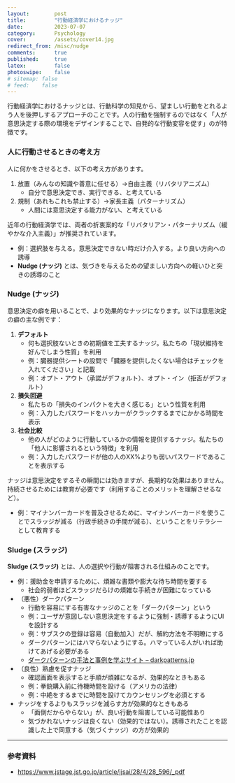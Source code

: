 ```yaml
---
layout:        post
title:         "行動経済学におけるナッジ"
date:          2023-07-07
category:      Psychology
cover:         /assets/cover14.jpg
redirect_from: /misc/nudge
comments:      true
published:     true
latex:         false
photoswipe:    false
# sitemap: false
# feed:    false
---
```


行動経済学におけるナッジとは、行動科学の知見から、望ましい行動をとれるよう人を後押しするアプローチのことです。人の行動を強制するのではなく「人が意思決定する際の環境をデザインすることで、自発的な行動変容を促す」のが特徴です。

### 人に行動させるときの考え方
人に何かをさせるとき、以下の考え方があります。
1. 放置（みんなの知識や善意に任せる）→自由主義（リバタリアニズム）
    - 自分で意思決定でき、実行できる、と考えている
1. 規制（あれもこれも禁止する）→家長主義（パターナリズム）
    - 人間には意思決定する能力がない、と考えている

近年の行動経済学では、両者の折衷案的な「リバタリアン・パターナリズム（緩やかな介入主義）」が推奨されています。
- 例：選択肢を与える。意思決定できない時だけ介入する。より良い方向への誘導
- **Nudge (ナッジ)** とは、気づきを与えるための望ましい方向への軽いひと突きの誘導のこと

### Nudge (ナッジ)
意思決定の癖を用いることで、より効果的なナッジになります。以下は意思決定の癖の主な例です：
1. **デフォルト**
    - 何も選択肢ないときの初期値を工夫するナッジ。私たちの「現状維持を好んでしまう性質」を利用
    - 例：臓器提供シートの設問で「臓器を提供したくない場合はチェックを入れてください」と記載
    - 例：オプト・アウト（承諾がデフォルト）、オプト・イン（拒否がデフォルト）
2. **損失回避**
    - 私たちの「損失のインパクトを大きく感じる」という性質を利用
    - 例：入力したパスワードをハッカーがクラックするまでにかかる時間を表示
3. **社会比較**
    - 他の人がどのように行動しているかの情報を提供するナッジ。私たちの「他人に影響されるという特徴」を利用
    - 例：入力したパスワードが他の人のXX%よりも弱いパスワードであることを表示する

ナッジは意思決定をするその瞬間には効きますが、長期的な効果はありません。持続させるためには教育が必要です（利用することのメリットを理解させるなど）。
- 例：マイナンバーカードを普及させるために、マイナンバーカードを使うことでスラッジが減る（行政手続きの手間が減る）、ということをリテラシーとして教育する

### Sludge (スラッジ)
**Sludge (スラッジ)** とは、人の選択や行動が阻害される仕組みのことです。
- 例：援助金を申請するために、煩雑な書類や膨大な待ち時間を要する
    - 社会的弱者ほどスラッジだらけの煩雑な手続きが困難になっている
- （悪性）ダークパターン
    - 行動を容易にする有害なナッジのことを「ダークパターン」という
    - 例：ユーザが意図しない意思決定をするように強制・誘導するようにUIを設計する
    - 例：サブスクの登録は容易（自動加入）だが、解約方法を不明瞭にする
    - ダークパターンにはハマらないようにする。ハマっている人がいれば助けてあげる必要がある
    - [ダークパターンの手法と事例を学ぶサイト – darkpatterns.jp](https://darkpatterns.jp/)
- （良性）熟慮を促すナッジ
    - 確認画面を表示すると手順が煩雑になるが、効果的なときもある
    - 例：拳銃購入前に待機時間を設ける（アメリカの法律）
    - 例：中絶をするまでに時間を設けてカウンセリングを必須とする
- ナッジをするよりもスラッジを減らす方が効果的なときもある
    - 「面倒だからやらない」が、良い行動を阻害している可能性あり
    - 気づかれないナッジは良くない（効果的ではない）。誘導されたことを認識した上で同意する（気づくナッジ）の方が効果的



---

### 参考資料
- https://www.jstage.jst.go.jp/article/jjsai/28/4/28_596/_pdf
